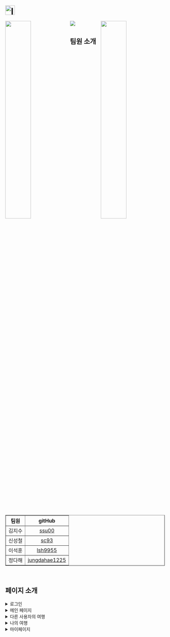 <h1><img height="30" alt="logo" src="https://user-images.githubusercontent.com/63658525/122247348-3d48d680-cf02-11eb-9a84-9a7d2608168a.png"/></h1>
<img src="https://user-images.githubusercontent.com/63658525/122251047-22c42c80-cf05-11eb-8966-b04ecb1554c5.png" align="left" width=40%/>
<img src="https://user-images.githubusercontent.com/63658525/122251036-2192ff80-cf05-11eb-8bb4-ac1440ef6bfd.png" align="right" width=40%/>
<img src="https://user-images.githubusercontent.com/63658525/122250547-b77a5a80-cf04-11eb-8fb1-da6297837de5.png"/>
&nbsp

<h2>팀원 소개</h2>
<table border="1">
	<th>팀원</th>
	<th>gitHub</th>
	<tr>
	  <td>김지수</td>
      <td align="center"><a href="https://github.com/ssu00">ssu00</a></td>
	</tr>
	<tr>
	  <td>신성철</td>
      <td align="center"><a href="https://github.com/sc93">sc93</a></td>
	</tr>
	<tr>
	  <td>이석훈</td>
      <td align="center"><a href="https://github.com/lsh9955">lsh9955</a></td>
	</tr>
	<tr>
	  <td>정다해</td>
      <td align="center"><a href="https://github.com/jungdahae1225">jungdahae1225</a></td>
	</tr>
    </table>
&nbsp

<h2>페이지 소개</h2>
<details>
    <summary>로그인</summary>
      <h5 align="center">[아이디 찾기 / 이메일-아이디 찾기]</h5>
      <img src="https://user-images.githubusercontent.com/63658525/122174394-a823ee80-cebd-11eb-8b7c-6542d3c272cd.gif" width=50%/>
      <img src="https://user-images.githubusercontent.com/63658525/122176441-8e83a680-cebf-11eb-8e8e-085d2ad8aead.gif" width=50%/>
      &nbsp
      <h5 align="center">[비밀번호 찾기 / 이메일-비밀번호 찾기]</h5>
      <img src="https://user-images.githubusercontent.com/63658525/122176452-917e9700-cebf-11eb-9b89-351aa9f54eae.gif" width=50%/>
      <img src="https://user-images.githubusercontent.com/63658525/122176459-93485a80-cebf-11eb-9638-fae33144eb1a.gif" width=50%/>
      &nbsp
      <h5 align="center">[로그인 / 회원가입]</h5>
      <img src="https://user-images.githubusercontent.com/63658525/122176461-95121e00-cebf-11eb-832a-1ea4e0ff58a2.gif" width=50%/>
      <img src="https://user-images.githubusercontent.com/63658525/122242609-6e270c80-cefe-11eb-9192-6867f2e803e5.gif" width=50%/>
      <h5 align="center">[이메일-회원가입 인증]</h5>
      <img src="https://user-images.githubusercontent.com/63658525/122257065-9ae12100-cf0a-11eb-94d6-e2156f717d15.gif" width=100%/>
</details>

<details>
    <summary>메인 페이지</summary>
      <h5 align="center">[메인페이지]</h5>
      <img src="./1-6.gif" width=100%/>
</details>

<details>
    <summary>다른 사용자의 여행</summary>
      <h5 align="center">[여행글 검색 / 다른 사용자의 여행글]</h5>
      <img src="https://user-images.githubusercontent.com/63658525/122228090-7bd69500-cef2-11eb-8517-e3d7c4944ce2.gif" width=50%/>
      <img src="./2-3.gif" width=50%/>
      &nbsp
      <h5 align="center">[북마크로 가져가기]</h5>
      <img src="https://user-images.githubusercontent.com/63658525/122228107-8133df80-cef2-11eb-9454-7b63c4cac7b7.gif" width=100%/>
</details>

<details>
    <summary>나의 여행</summary>
      <h5 align="center">[북마크 폴더 / 새로운 여행글 작성]</h5>
      <img src="https://user-images.githubusercontent.com/63658525/122228110-8133df80-cef2-11eb-93ef-bc0c3180133f.gif" width=50%/>
      <img src="https://user-images.githubusercontent.com/63658525/122228119-82fda300-cef2-11eb-8a8c-72e81a4775c5.gif" width=50%/>
      &nbsp
      <h5 align="center">[나의 여행글 / 나의 여행글 수정]</h5>
      <img src="https://user-images.githubusercontent.com/63658525/122228126-83963980-cef2-11eb-8ca3-f2e51ae13a8f.gif" width=50%/>
      <img src="./1-9.gif" width=50%/>
</details>

<details>
    <summary>마이페이지</summary>
      <h5 align="center">[마이페이지 / 회원정보 수정]</h5>
      <img src="https://user-images.githubusercontent.com/63658525/122217783-b76c6180-cee8-11eb-8af7-83b5777aaedc.gif" width=50%/>	
      <img src="https://user-images.githubusercontent.com/63658525/122217839-c3f0ba00-cee8-11eb-9620-b7314a27dfa2.gif" width=50%/>
      &nbsp
      <h5 align="center">[회원정보 수정]</h5>
      <img src="https://user-images.githubusercontent.com/63658525/122217848-c521e700-cee8-11eb-811c-7609ce022b03.gif" width=50%/>
      <img src="https://user-images.githubusercontent.com/63658525/122217852-c6531400-cee8-11eb-8e86-8de7fe7276da.gif" width=50%/>
      &nbsp
      <h5 align="center">[로그아웃 / 회원탈퇴]</h5>
      <img src="https://user-images.githubusercontent.com/63658525/122217855-c6531400-cee8-11eb-914d-7528c5c7397b.gif" width=50%/>
      <img src="https://user-images.githubusercontent.com/63658525/122257070-9caae480-cf0a-11eb-8424-4e6e58045e22.gif" width=50%/>
</details>
